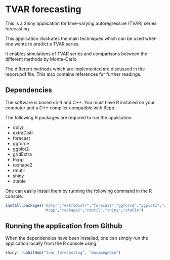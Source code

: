 # TVAR forecasting

This is a Shiny application for time-varying autoregressive (TVAR) series forecasting. 

This application illustrates the main techniques which can be used when one wants to predict a TVAR series. 

It enables simulations of TVAR series and comparisons between the different methods by Monte-Carlo.

The different methods which are implemented are discussed in the report.pdf file. This also contains references for further readings.

## Dependencies

The software is based on R and C++. You must have R installed on your computer and a C++ compiler compatible with Rcpp.

The following R packages are required to run the application:

- dplyr
- extraDistr
- forecast
- ggforce
- ggplot2
- gridExtra
- Rcpp
- reshape2
- rmutil
- shiny
- xtable

One can easily install them by running the following command in the R console:

```r
install.packages("dplyr","extraDistr","forecast","ggforce","ggplot2","gridExtra",
                 "Rcpp","reshape2","rmutil","shiny","xtable")
```

## Running the application from Github

When the dependencies have been installed, one can simply run the application locally from the R console using:

```r
shiny::runGitHub("tvar_forecasting", "maximegodin") 
```
